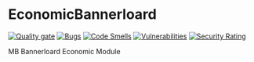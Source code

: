 # EconomicBannerloard

[![Quality gate](https://sonarcloud.io/api/project_badges/quality_gate?project=s1lver_Economic)](https://sonarcloud.io/dashboard?id=s1lver_Economic)
[![Bugs](https://sonarcloud.io/api/project_badges/measure?project=s1lver_Economic&metric=bugs)](https://sonarcloud.io/dashboard?id=s1lver_Economic)
[![Code Smells](https://sonarcloud.io/api/project_badges/measure?project=s1lver_Economic&metric=code_smells)](https://sonarcloud.io/dashboard?id=s1lver_Economic)
[![Vulnerabilities](https://sonarcloud.io/api/project_badges/measure?project=s1lver_Economic&metric=vulnerabilities)](https://sonarcloud.io/dashboard?id=s1lver_Economic)
[![Security Rating](https://sonarcloud.io/api/project_badges/measure?project=s1lver_Economic&metric=security_rating)](https://sonarcloud.io/dashboard?id=s1lver_Economic)

MB Bannerloard Economic Module
